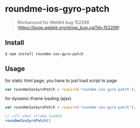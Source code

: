 # roundme-ios-gyro-patch

> Workaround for WebKit bug 152299 (https://bugs.webkit.org/show_bug.cgi?id=152299)


## Install

```
$ npm install roundme-ios-gyro-patch
```


## Usage

for static html page, you have to just load script to page

```js
var roundmeIosGyroPatch = require('roundme-ios-gyro-patch');

```

for dynamic iframe loading (ajax)

```js
var roundmeIosGyroPatch = require('roundme-ios-gyro-patch');

// call when iframe loaded
roundmeIosGyroPatch()

```
